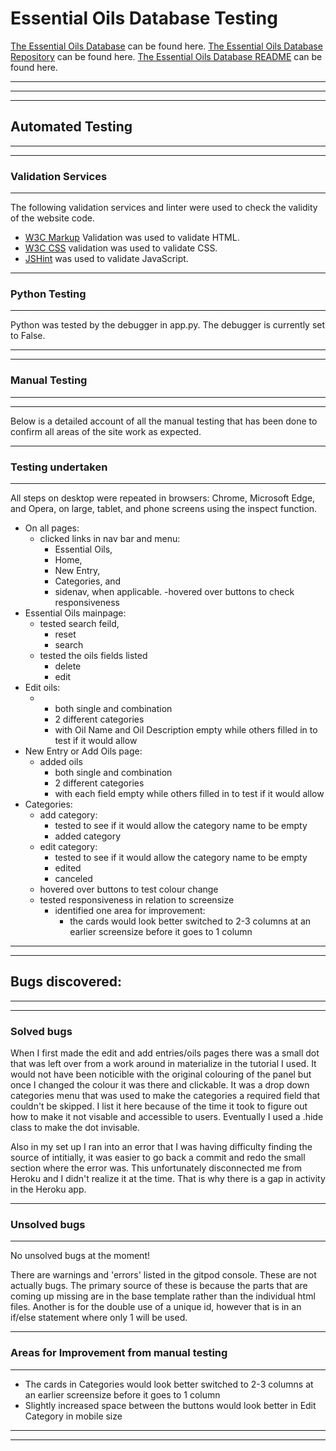 # Essential Oils Database Testing

[The Essential Oils Database](http://essential-oils-database.herokuapp.com/get_essentialoils) can be found here.
[The Essential Oils Database Repository](https://github.com/Gwen-of-lynn/EssentialOilsDatabase) can be found here. 
[The Essential Oils Database README](https://github.com/Gwen-of-lynn/EssentialOilsDatabase/blob/master/README.md) can be found here.

---
---
---
## Automated Testing
---
---
### Validation Services
---
The following validation services and linter were used to check the validity of the website code.
- [W3C Markup](https://validator.w3.org/) Validation was used to validate HTML.
- [W3C CSS](https://validator.w3.org/) validation was used to validate CSS.
- [JSHint](https://jshint.com/) was used to validate JavaScript.

---
### Python Testing
---
Python was tested by the debugger in app.py. The debugger is currently set to False.

---
---
### Manual Testing
---
---

Below is a detailed account of all the manual testing that has been done to confirm all areas of the site work as expected.

---
### Testing undertaken
---
All steps on desktop were repeated in browsers: Chrome, Microsoft Edge, and Opera, on large, tablet, and phone screens using the inspect function.

- On all pages:
    - clicked links in nav bar and menu: 
        - Essential Oils, 
        - Home, 
        - New Entry, 
        - Categories, and 
        - sidenav, when applicable.
    -hovered over buttons to check responsiveness
- Essential Oils mainpage:
    - tested search feild,
        - reset
        - search
    - tested the oils fields listed 
        - delete
        - edit
- Edit oils:
    -  - both single and combination
        - 2 different categories
        - with Oil Name and Oil Description empty while others filled in to test if it would allow
- New Entry or Add Oils page:
    - added oils
        - both single and combination
        - 2 different categories
        - with each field empty while others filled in to test if it would allow
- Categories:
    - add category:
        - tested to see if it would allow the category name to be empty
        - added category
    - edit category:
        - tested to see if it would allow the category name to be empty
        - edited
        - canceled
    - hovered over buttons to test colour change
    - tested responsiveness in relation to screensize
        - identified one area for improvement:
            - the cards would look better switched to 2-3 columns at an earlier screensize before it goes to 1 column

    
---
---
## Bugs discovered:

---
---
### Solved bugs

When I first made the edit and add entries/oils pages there was a small dot that was left over from a work around in materialize in the tutorial I used. It would not have been noticible with the original colouring of the panel but once I changed the colour it was there and clickable. It was a drop down categories menu that was used to make the categories a required field that couldn't be skipped. I list it here because of the time it took to figure out how to make it not visable and accessible to users. Eventually I used a .hide class to make the dot invisable. 

Also in my set up I ran into an error that I was having difficulty finding the source of intitially, it was easier to go back a commit and redo the small section where the error was. This unfortunately disconnected me from Heroku and I didn't realize it at the time. That is why there is a gap in activity in the Heroku app.

---
### Unsolved bugs
---
No unsolved bugs at the moment!

There are warnings and 'errors' listed in the gitpod console. These are not actually bugs. The primary source of these is because the parts that are coming up missing are in the base template rather than the individual html files. Another is for the double use of a unique id, however that is in an if/else statement where only 1 will be used. 

---
### Areas for Improvement from manual testing
---
- The cards in Categories would look better switched to 2-3 columns at an earlier screensize before it goes to 1 column
- Slightly increased space between the buttons would look better in Edit Category in mobile size
---
---